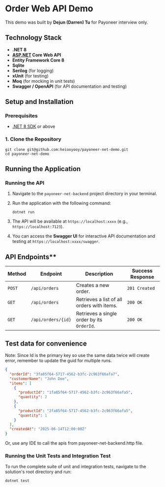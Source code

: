 # **Order Web API Demo**

This demo was built by **Dejun (Darren) Tu**  for Payoneer interview only.

## **Technology Stack**

- **.NET 8**
- **[ASP.NET](http://ASP.NET) Core Web API**
- **Entity Framework Core 8**
- **Sqlite**
- **Serilog** (for logging)
- **xUnit** (for testing)
- **Moq** (for mocking in unit tests)
- **Swagger / OpenAPI** (for API documentation and testing)

## **Setup and Installation**

### **Prerequisites**

- [.NET 8 SDK](https://dotnet.microsoft.com/download/dotnet/8.0) or above

### **1. Clone the Repository**

```
git clone git@github.com:heiooyooy/payoneer-net-demo.git
cd payoneer-net-demo
```

## **Running the Application**

### **Running the API**

1. Navigate to the `payoneer-net-backend` project directory in your terminal.

2. Run the application with the following command:

   ```
   dotnet run
   ```

3. The API will be available at `https://localhost:xxxx` (e.g., `https://localhost:7123`).

4. You can access the **Swagger UI** for interactive API documentation and testing at `https://localhost:xxxx/swagger`.

## API Endpoints**

| **Method** | **Endpoint**       | **Description**                            | **Success Response** |
| ---------- | ------------------ | ------------------------------------------ | -------------------- |
| `POST`     | `/api/orders`      | Creates a new order.                       | `201 Created`        |
| `GET`      | `/api/orders`      | Retrieves a list of all orders with items. | `200 OK`             |
| `GET`      | `/api/orders/{id}` | Retrieves a single order by its `OrderId`. | `200 OK`             |

## Test data for convenience

Note: Since Id is the primary key so use the same data twice will create error, remember to update the guid for multiple runs.

```json
{
  "orderId": "3fa85f64-5717-4562-b3fc-2c963f66afa7",
  "customerName": "John Doe",
  "items": [
    {
      "productId": "1fa85f64-5717-4562-b3fc-2c963f66afa5",
      "quantity": 2
    },
    {
      "productId": "2fa85f64-5717-4562-b3fc-2c963f66afa5",
      "quantity": 1
    }
  ],
  "createdAt": "2025-06-14T12:00:00Z"
}
```

Or, use any IDE to call the apis from payoneer-net-backend.http file.

### **Running the Unit Tests and Integration Test**

To run the complete suite of unit and integration tests, navigate to the solution's root directory and run:

```
dotnet test
```